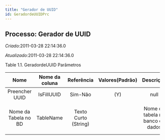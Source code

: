 ```yaml
---
title: "Gerador de UUID"
id: GeradordeUUIDPrc
---
```

<div id="d109051e1" class="section chapter">

<div class="titlepage">

<div>

<div>

## Processo: Gerador de UUID

</div>

</div>

</div>

<span class="emphasis"> *Criado:*</span>2011-03-28 22:14:36.0

<span class="emphasis">*Atualizado:*</span>2011-03-28 22:14:36.0

<div id="d109051e13" class="table">

<div class="table-title">

Table 1.1. GeradordeUUID
Parâmetros

</div>

<div class="table-contents">

|         Nome         | Nome da coluna |      Referência      | Valores(Padrão) |            Descrição             |                          Comentário/Ajuda                           |
| :------------------: | :------------: | :------------------: | :-------------: | :------------------------------: | :-----------------------------------------------------------------: |
|    Preencher UUID    |   IsFillUUID   |       Sim-Não        |       (Y)       |               null               |                                null                                 |
| Nome da Tabela no BD |   TableName    | Texto Curto (String) |                 | Nome da tabela no banco de dados | O "Nome da Tabela no BD" indica o nome da tabela no banco de dados. |

</div>

</div>

  

</div>
